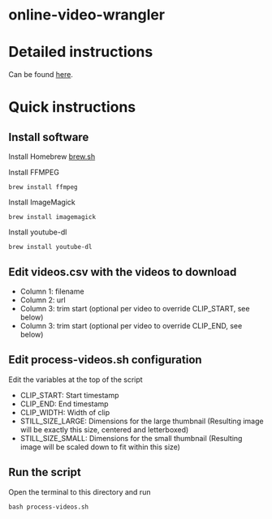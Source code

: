 # online-video-wrangler

# Detailed instructions

Can be found [here](https://docs.google.com/document/d/e/2PACX-1vQd9v5U2doMwskQtkqBlwpUL0jM9Jua6I6tylan4slngL27cuX3h1ogv54u1IxCV8wjrmaltDFk2DQ_/pub#h.x0gh668ct9ab]).

# Quick instructions

## Install software 

Install Homebrew 
[brew.sh](https://brew.sh)

Install FFMPEG
```	
brew install ffmpeg
```

Install ImageMagick
```	
brew install imagemagick
```

Install youtube-dl
```
brew install youtube-dl
```

## Edit videos.csv with the videos to download

- Column 1: filename
- Column 2: url
- Column 3: trim start (optional per video to override CLIP_START, see below)
- Column 3: trim start (optional per video to override CLIP_END, see below)

## Edit process-videos.sh configuration

Edit the variables at the top of the script
- CLIP_START: Start timestamp
- CLIP_END: End timestamp
- CLIP_WIDTH: Width of clip
- STILL_SIZE_LARGE: Dimensions for the large thumbnail (Resulting image will be exactly this size, centered and letterboxed)
- STILL_SIZE_SMALL: Dimensions for the small thumbnail (Resulting image will be scaled down to fit within this size)

## Run the script

Open the terminal to this directory and run

```
bash process-videos.sh
```